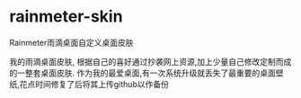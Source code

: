 # rainmeter-skin
Rainmeter雨滴桌面自定义桌面皮肤


我的雨滴桌面皮肤, 根据自己的喜好通过抄袭网上资源,加上少量自己修改定制而成的一整套桌面皮肤.
作为我的最爱桌面,有一次系统升级就丢失了最重要的桌面壁纸,花点时间修复了后将其上传github以作备份
